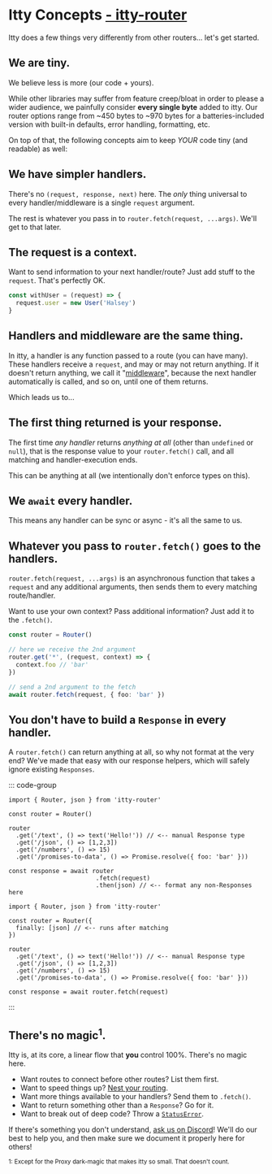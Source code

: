 # Itty Concepts <u>- itty-router</u>

Itty does a few things very differently from other routers... let's get started.

## We are tiny.

We believe less is more (our code + yours).

While other libraries may suffer from feature creep/bloat in order to please a wider audience, we painfully consider **every single byte** added to itty. Our router options range from ~450 bytes to ~970 bytes for a batteries-included version with built-in defaults, error handling, formatting, etc.

On top of that, the following concepts aim to keep *YOUR* code tiny (and readable) as well:

## We have simpler handlers.

There's no `(request, response, next)` here.  The *only* thing universal to every handler/middleware is a single `request` argument.

The rest is whatever you pass in to `router.fetch(request, ...args)`.  We'll get to that later.

## The request is a context.

Want to send information to your next handler/route?  Just add stuff to the `request`.  That's perfectly OK.

```ts
const withUser = (request) => {
  request.user = new User('Halsey')
}
```

## Handlers and middleware are the same thing.

In itty, a handler is any function passed to a route (you can have many).  These handlers receive a `request`, and may or may not return anything.  If it doesn't return anything, we call it "[middleware](/itty-router/middleware/)", because the next handler automatically is called, and so on, until one of them returns.

Which leads us to...

## The first thing returned is your response.

The first time *any handler* returns *anything at all* (other than `undefined` or `null`), that is the response value to your `router.fetch()` call, and all matching and handler-execution ends.

This can be anything at all (we intentionally don't enforce types on this).

## We `await` every handler.

This means any handler can be sync or async - it's all the same to us.

## Whatever you pass to `router.fetch()` goes to the handlers.

`router.fetch(request, ...args)` is an asynchronous function that takes a `request` and any additional arguments, then sends them to every matching route/handler.

Want to use your own context? Pass additional information? Just add it to the `.fetch()`.

```ts
const router = Router()

// here we receive the 2nd argument
router.get('*', (request, context) => {
  context.foo // 'bar'
})

// send a 2nd argument to the fetch
await router.fetch(request, { foo: 'bar' })
```

## You don't have to build a `Response` in every handler.

A `router.fetch()` can return anything at all, so why not format at the very end?  We've made that easy with our response helpers, which will safely ignore existing `Responses`.

::: code-group

```ts[Using the Promise Chain]
import { Router, json } from 'itty-router'

const router = Router()

router
  .get('/text', () => text('Hello!')) // <-- manual Response type
  .get('/json', () => [1,2,3])
  .get('/numbers', () => 15)
  .get('/promises-to-data', () => Promise.resolve({ foo: 'bar' }))

const response = await router
                        .fetch(request)
                        .then(json) // <-- format any non-Responses here
```

```ts[Using Router stages]
import { Router, json } from 'itty-router'

const router = Router({
  finally: [json] // <-- runs after matching
})

router
  .get('/text', () => text('Hello!')) // <-- manual Response type
  .get('/json', () => [1,2,3])
  .get('/numbers', () => 15)
  .get('/promises-to-data', () => Promise.resolve({ foo: 'bar' }))

const response = await router.fetch(request)
```

:::

## There's no magic<sup>1</sup>.

Itty is, at its core, a linear flow that **you** control 100%. There's no magic here.

- Want routes to connect before other routes?  List them first.
- Want to speed things up?  [Nest your routing](/itty-router/nesting).
- Want more things available to your handlers? Send them to `.fetch()`.
- Want to return something other than a `Response`?  Go for it.
- Want to break out of deep code?  Throw a [`StatusError`](/itty-router/api#statuserror).

If there's something you don't understand, [ask us on Discord](https://discord.gg/53vyrZAu9u)!  We'll do our best to help you, and then make sure we document it properly here for others!

<sub>1: Except for the Proxy dark-magic that makes itty so small. That doesn't count.</sub>
